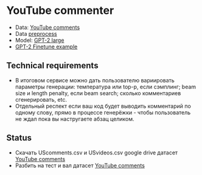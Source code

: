 # YouTube commenter

* Data: [YouTube comments](https://www.kaggle.com/tanmay111/youtube-comments-sentiment-analysis)
* Data [preprocess](https://www.kaggle.com/code/tanmay111/youtube-comments-sentiment-analysis/notebook) 
* Model: [GPT-2 large](https://huggingface.co/gpt2-large)
* [GPT-2 Finetune example](https://tinyurl.com/gpt2-finetune-colab)

## Technical requirements 
* В итоговом сервисе можно дать пользователю вариировать параметры генерации: температура или top-p, если сэмплинг; beam size и length penalty, если beam search; сколько комментариев сгенерировать, etc. 
* Отдельный респект если ваш код будет выводить комментарий по одному слову, прямо в процессе генерёжки - чтобы пользователь не ждал пока вы настругаете абзац целиком.

## Status
* Скачать UScomments.csv и USvideos.csv google drive датасет [YouTube comments](https://www.kaggle.com/tanmay111/youtube-comments-sentiment-analysis)
* Разбить на тест и вал датасет [YouTube comments](https://www.kaggle.com/tanmay111/youtube-comments-sentiment-analysis)
 
